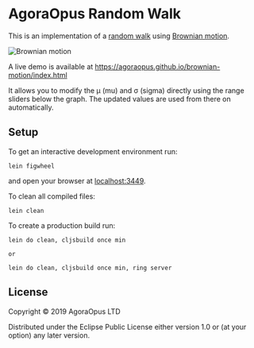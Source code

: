 # AgoraOpus Random Walk

This is an implementation of a [random walk](https://en.wikipedia.org/wiki/Random_walk) using [Brownian motion](https://en.wikipedia.org/wiki/Brownian_motion).

![Brownian motion](https://agoraopus.github.io/assets/img/brownianmotion2.png)

A live demo is available at https://agoraopus.github.io/brownian-motion/index.html

It allows you to modify the μ (mu) and σ (sigma) directly using the range sliders below the graph. The updated values are used from there on automatically.

## Setup

To get an interactive development environment run:

    lein figwheel

and open your browser at [localhost:3449](http://localhost:3449/).

To clean all compiled files:

    lein clean

To create a production build run:

    lein do clean, cljsbuild once min
    
    or
    
    lein do clean, cljsbuild once min, ring server

## License

Copyright © 2019 AgoraOpus LTD

Distributed under the Eclipse Public License either version 1.0 or (at your option) any later version.
